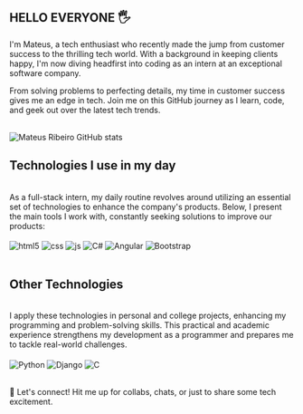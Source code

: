 ## HELLO EVERYONE 🖐️

I'm Mateus, a tech enthusiast who recently made the jump from customer success to the thrilling tech world. With a background in keeping clients happy, I'm now diving headfirst into coding as an intern at an exceptional software company.

From solving problems to perfecting details, my time in customer success gives me an edge in tech. Join me on this GitHub journey as I learn, code, and geek out over the latest tech trends.
<br/><br/>

![Mateus Ribeiro GitHub stats](https://github-readme-stats.vercel.app/api?username=Mateus-Ribeir0&show_icons=true&theme=dracula&count_private=true)

## Technologies I use in my day
<br/>
As a full-stack intern, my daily routine revolves around utilizing an essential set of technologies to enhance the company's products. Below, I present the main tools I work with, constantly seeking solutions to improve our products:
<br/>
<br/>

<div style="display: inline_block">
  <img align="center" alt="html5" src="https://img.shields.io/badge/HTML5-E34F26?style=for-the-badge&logo=html5&logoColor=white" />
  <img align="center" alt="css" src="https://img.shields.io/badge/CSS3-1572B6?style=for-the-badge&logo=css3&logoColor=white" />
  <img align="center" alt="js" src="https://img.shields.io/badge/JavaScript-F7DF1E?style=for-the-badge&logo=javascript&logoColor=black" />
  <img align="center" alt="C#" src="https://img.shields.io/badge/C%23-239120?style=for-the-badge&logo=c-sharp&logoColor=white" />
  <img align="center" alt="Angular" src="https://img.shields.io/badge/Angular-DD0031?style=for-the-badge&logo=angular&logoColor=white" />
  <img align="center" alt="Bootstrap" src="https://img.shields.io/badge/Bootstrap-563D7C?style=for-the-badge&logo=bootstrap&logoColor=white" />
</div><br/>

## Other Technologies
<br/>
I apply these technologies in personal and college projects, enhancing my programming and problem-solving skills. This practical and academic experience strengthens my development as a programmer and prepares me to tackle real-world challenges.
<br/>
<br/>
<div style="display: inline_block">
  <img align="center" alt="Python" src="https://img.shields.io/badge/Python-3776AB?style=for-the-badge&logo=python&logoColor=white" />
  <img align="center" alt="Django" src="https://img.shields.io/badge/Django-092E20?style=for-the-badge&logo=django&logoColor=white" />
  <img align="center" alt="C" src="https://img.shields.io/badge/C-00599C?style=for-the-badge&logo=c&logoColor=white" />
</div><br/>  

🚀 Let's connect! Hit me up for collabs, chats, or just to share some tech excitement.
